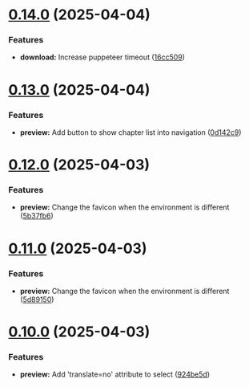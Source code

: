 # [0.14.0](https://github.com/lucasfernandodev/dragoid/compare/v0.13.0...v0.14.0) (2025-04-04)


### Features

* **download:** Increase puppeteer timeout ([16cc509](https://github.com/lucasfernandodev/dragoid/commit/16cc50981f352a90639487fb162d158ce93f92e9))



# [0.13.0](https://github.com/lucasfernandodev/dragoid/compare/v0.12.0...v0.13.0) (2025-04-04)


### Features

* **preview:** Add button to show chapter list into navigation ([0d142c9](https://github.com/lucasfernandodev/dragoid/commit/0d142c9df9cbd5de741b415192aba627b493ff49))



# [0.12.0](https://github.com/lucasfernandodev/dragoid/compare/v0.11.0...v0.12.0) (2025-04-03)


### Features

* **preview:** Change the favicon when the environment is different ([5b37fb6](https://github.com/lucasfernandodev/dragoid/commit/5b37fb6214093e32ff47cb399d2c39961de2fe55))



# [0.11.0](https://github.com/lucasfernandodev/dragoid/compare/v0.10.0...v0.11.0) (2025-04-03)


### Features

* **preview:** Change the favicon when the environment is different ([5d89150](https://github.com/lucasfernandodev/dragoid/commit/5d89150b0452e380010425db756ce5912963b2cc))



# [0.10.0](https://github.com/lucasfernandodev/dragoid/compare/v0.9.2...v0.10.0) (2025-04-03)


### Features

* **preview:** Add 'translate=no' attribute to select ([924be5d](https://github.com/lucasfernandodev/dragoid/commit/924be5d6d5e6f5111f1b288e457a53fc71d75795))



